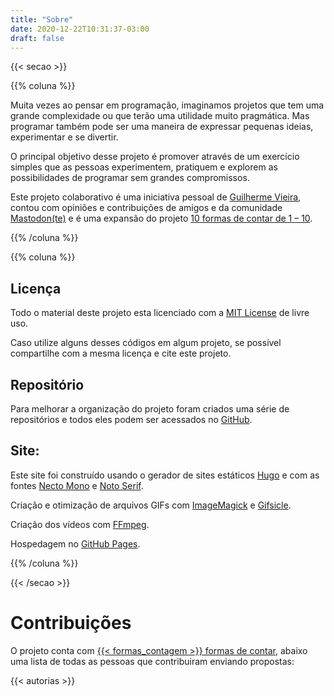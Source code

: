 ```yaml
---
title: "Sobre"
date: 2020-12-22T10:31:37-03:00
draft: false
---
```


{{< secao >}}

{{% coluna %}}

Muita vezes ao pensar em programação, imaginamos projetos que tem uma grande complexidade ou que terão uma utilidade muito pragmática. Mas programar também pode ser uma maneira de expressar pequenas ideias, experimentar e se divertir.

O principal objetivo desse projeto é promover através de um exercício simples que as pessoas experimentem, pratiquem e explorem as possibilidades de programar sem grandes compromissos.

Este projeto colaborativo é uma iniciativa pessoal de [Guilherme Vieira](https://guilhermevieira.info), contou com opiniões e contribuições de amigos e da comunidade [Mastodon(te)](https://masto.donte.com.br) e é uma expansão do projeto [10 formas de contar de 1 – 10](https://www.norte.in/produto/01-10/).

{{% /coluna %}}

{{% coluna %}}
    
## Licença

Todo o material deste projeto esta licenciado com a [MIT License](https://github.com/1-100/1-100-Site/blob/main/LICENSE) de livre uso.

Caso utilize alguns desses códigos em algum projeto, se possível compartilhe com a mesma licença e cite este projeto.

## Repositório

Para melhorar a organização do projeto foram criados uma série de repositórios e todos eles podem ser acessados no [GitHub](https://github.com/1-100/).

## Site:

Este site foi construído usando o gerador de sites estáticos [Hugo](https://gohugo.io/) e com as fontes [Necto Mono](http://collletttivo.it/) e [Noto Serif](https://fonts.google.com/specimen/Noto+Serif).

Criação e otimização de arquivos GIFs com [ImageMagick](https://imagemagick.org/index.php) e [Gifsicle](https://www.lcdf.org/gifsicle/).

Criação dos vídeos com [FFmpeg](https://ffmpeg.org/).

Hospedagem no [GitHub Pages](https://pages.github.com/).

{{% /coluna %}}

{{< /secao >}}

# Contribuições

O projeto conta com [{{< formas_contagem >}} formas de contar](/formas), abaixo uma lista de todas as pessoas que contribuiram enviando propostas:

{{< autorias >}}